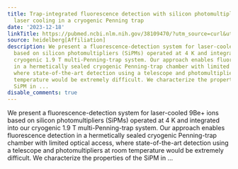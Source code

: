 ```yaml
---
title: Trap-integrated fluorescence detection with silicon photomultipliers for sympathetic
  laser cooling in a cryogenic Penning trap
date: '2023-12-18'
linkTitle: https://pubmed.ncbi.nlm.nih.gov/38109470/?utm_source=curl&utm_medium=rss&utm_campaign=pubmed-2&utm_content=1FakS-2QOkCT8HsMOQP1bCRQ4YzyumYOmxmF0moLsQ3dFB1E9V&fc=20220326224207&ff=20231219170639&v=2.18.0
source: heidelberg[Affiliation]
description: We present a fluorescence-detection system for laser-cooled 9Be+ ions
  based on silicon photomultipliers (SiPMs) operated at 4 K and integrated into our
  cryogenic 1.9 T multi-Penning-trap system. Our approach enables fluorescence detection
  in a hermetically sealed cryogenic Penning-trap chamber with limited optical access,
  where state-of-the-art detection using a telescope and photomultipliers at room
  temperature would be extremely difficult. We characterize the properties of the
  SiPM in ...
disable_comments: true
---
```

We present a fluorescence-detection system for laser-cooled 9Be+ ions based on silicon photomultipliers (SiPMs) operated at 4 K and integrated into our cryogenic 1.9 T multi-Penning-trap system. Our approach enables fluorescence detection in a hermetically sealed cryogenic Penning-trap chamber with limited optical access, where state-of-the-art detection using a telescope and photomultipliers at room temperature would be extremely difficult. We characterize the properties of the SiPM in ...